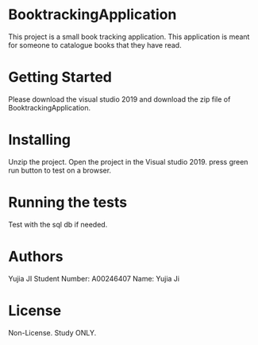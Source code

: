 # BooktrackingApplication

This project is a small book tracking application. This application is meant for someone to catalogue books that they have read.

# Getting Started

Please download the visual studio 2019 and download the zip file of BooktrackingApplication.

# Installing

Unzip the project.
Open the project in the Visual studio 2019.
press green run button to test on a browser.

# Running the tests

Test with the sql db if needed.

# Authors

Yujia JI
Student Number: A00246407
Name: Yujia Ji

# License

Non-License.
Study ONLY.
